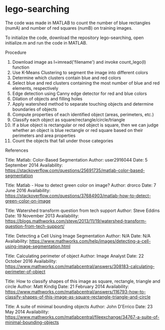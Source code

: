 # lego-searching

The code was made in MATLAB to count the number of blue rectangles (numA) and number of red squares (numB) on training images.

To initialize the code, download the repository lego-searching, open initialize.m and run the code in MATLAB.


Procedure
1) Download image as I=imread('filename') and invoke count_lego(I) function
2) Use K-Means Clustering to segment the image into different colors
3) Determine which clusters contain blue and red colors
4) Select blue and red clusters containing the most number of blue and red elements, respectively
5) Edge detection using Canny edge detector for red and blue colors
6) Dilation of objects and filling holes
7) Apply watershed method to separate touching objects and determine boundaries of objects
8) Compute properties of each identified object (areas, perimeters, etc.)
9) Classify each object as square/rectangle/circle/triangle
10) If a blue object is rectangular or red object is square, then we can judge whether an object is blue rectangle or red square based on
their perimeters and area properties
11) Count the objects that fall under those categories


   References

   Title: Matlab: Color-Based Segmentation
   Author: user2916044
   Date: 5 September 2014
   Availability: https://stackoverflow.com/questions/25691735/matlab-color-based-segmentation

   Title: Matlab - How to detect green color on image?
   Author: drorco
   Date: 7 June 2016
   Availability: https://stackoverflow.com/questions/37684903/matlab-how-to-detect-green-color-on-image

   Title: Watershed transform question from tech support
   Author: Steve Eddins
   Date: 19 November 2013
   Availability: https://blogs.mathworks.com/steve/2013/11/19/watershed-transform-question-from-tech-support/

   Title: Detecting a Cell Using Image Segmentation
   Author: N/A
   Date: N/A
   Availability: https://www.mathworks.com/help/images/detecting-a-cell-using-image-segmentation.html

   Title: Calculating perimeter of object
   Author: Image Analyst
   Date: 22 October 2016
   Availability: https://www.mathworks.com/matlabcentral/answers/308183-calculating-perimeter-of-object

   Title: How to classify shapes of this image as square, rectangle, triangle and circle
   Author: Matt Kindig
   Date: 21 February 2014
   Availability: https://www.mathworks.com/matlabcentral/answers/116793-how-to-classify-shapes-of-this-image-as-square-rectangle-triangle-and-circle

   Title: A suite of minimal bounding objects
   Author: John D'Errico
   Date: 23 May 2014
   Availability: https://www.mathworks.com/matlabcentral/fileexchange/34767-a-suite-of-minimal-bounding-objects
